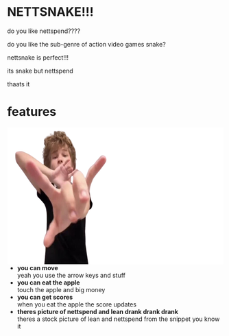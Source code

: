 # NETTSNAKE!!!
do you like nettspend???? 

do you like the sub-genre of action video games snake?

nettsnake is perfect!!!

its snake but nettspend

thaats it


# features

<img src="https://raw.githubusercontent.com/authenyoo/nettsnake/master/nettspend.png" align="right" height="320px"/>

- **you can move**\
yeah you use the arrow keys and stuff
- **you can eat the apple**\
touch the apple and big money
- **you can get scores**\
when you eat the apple the score updates
- **theres picture of nettspend and lean drank drank drank**\
theres a stock picture of lean and nettspend from the snippet you know it
